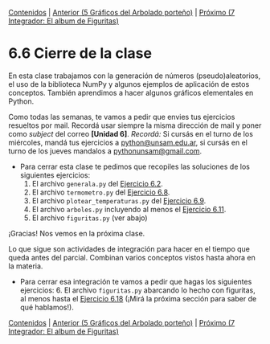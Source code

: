 [Contenidos](../Contenidos.md) \| [Anterior (5 Gráficos del Arbolado porteño)](05_Arboles3_plt.md) \| [Próximo (7 Integrador: El album de Figuritas)](07_Figuritas.md)

# 6.6 Cierre de la clase

En esta clase trabajamos con la generación de números (pseudo)aleatorios, el uso de la biblioteca NumPy y algunos ejemplos de aplicación de estos conceptos. También aprendimos a hacer algunos gráficos elementales en Python.

Como todas las semanas, te vamos a pedir que envies tus ejercicios resueltos por mail. Recordá usar siempre la misma dirección de mail y poner como *subject* del correo **[Unidad 6]**. *Recordá:* Si cursás en el turno de los miércoles, mandá tus ejercicios a python@unsam.edu.ar, si cursás en el turno de los jueves mandalos a pythonunsam@gmail.com.

* Para cerrar esta clase te pedimos que recopiles las soluciones de los siguientes ejercicios:
    1. El archivo `generala.py` del [Ejercicio 6.2](../06_Aleatoriedad/02_Random.md#ejercicio-62-generala-no-necesariamente-servida).
    2. El archivo `termometro.py` del [Ejercicio 6.8](../06_Aleatoriedad/03_NumPy_Arrays.md#ejercicio-68-guardar-temperaturas).
    3. El archivo `plotear_temperaturas.py` del [Ejercicio 6.9](../06_Aleatoriedad/03_NumPy_Arrays.md#ejercicio-69-empezando-a-plotear).
    5. El archivo `arboles.py` incluyendo al menos el [Ejercicio 6.11](../06_Aleatoriedad/05_Arboles3_plt.md#ejercicio-611-scatterplot-diametro-vs-alto-de-jacarandas).
    6. El archivo `figuritas.py` (ver abajo)


¡Gracias! Nos vemos en la próxima clase.

Lo que sigue son actividades de integración para hacer en el tiempo que queda antes del parcial. Combinan varios conceptos vistos hasta ahora en la materia. 

* Para cerrar esa integración te vamos a pedir que hagas los siguientes ejercicios:
    6. El archivo `figuritas.py` abarcando lo hecho con figuritas, al menos hasta el [Ejercicio 6.18](../06_Aleatoriedad/07_Figuritas.md#ejercicio-618) (¡Mirá la próxima sección para saber de qué hablamos!).


[Contenidos](../Contenidos.md) \| [Anterior (5 Gráficos del Arbolado porteño)](05_Arboles3_plt.md) \| [Próximo (7 Integrador: El album de Figuritas)](07_Figuritas.md)

